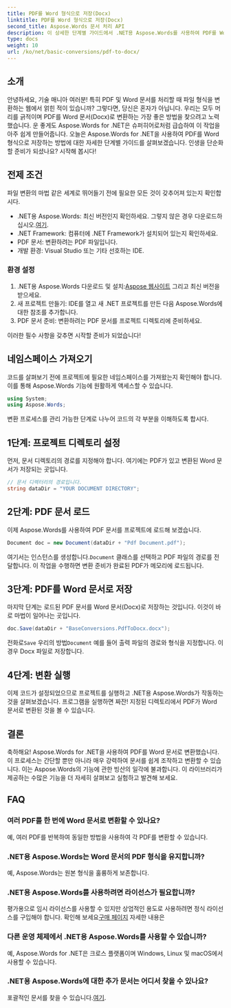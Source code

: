 ```yaml
---
title: PDF를 Word 형식으로 저장(Docx)
linktitle: PDF를 Word 형식으로 저장(Docx)
second_title: Aspose.Words 문서 처리 API
description: 이 상세한 단계별 가이드에서 .NET용 Aspose.Words를 사용하여 PDF를 Word 문서(Docx)로 변환하는 방법을 알아보세요. 개발자에게 적합합니다.
type: docs
weight: 10
url: /ko/net/basic-conversions/pdf-to-docx/
---
```

## 소개

안녕하세요, 기술 매니아 여러분! 특히 PDF 및 Word 문서를 처리할 때 파일 형식을 변환하는 웹에서 얽힌 적이 있습니까? 그렇다면, 당신은 혼자가 아닙니다. 우리는 모두 머리를 긁적이며 PDF를 Word 문서(Docx)로 변환하는 가장 좋은 방법을 찾으려고 노력했습니다. 운 좋게도 Aspose.Words for .NET은 슈퍼히어로처럼 급습하여 이 작업을 아주 쉽게 만들어줍니다. 오늘은 Aspose.Words for .NET을 사용하여 PDF를 Word 형식으로 저장하는 방법에 대한 자세한 단계별 가이드를 살펴보겠습니다. 인생을 단순화할 준비가 되셨나요? 시작해 봅시다!

## 전제 조건

파일 변환의 마법 같은 세계로 뛰어들기 전에 필요한 모든 것이 갖추어져 있는지 확인합시다.

-  .NET용 Aspose.Words: 최신 버전인지 확인하세요. 그렇지 않은 경우 다운로드하십시오.[여기](https://releases.aspose.com/words/net/).
- .NET Framework: 컴퓨터에 .NET Framework가 설치되어 있는지 확인하세요.
- PDF 문서: 변환하려는 PDF 파일입니다.
- 개발 환경: Visual Studio 또는 기타 선호하는 IDE.

### 환경 설정

1.  .NET용 Aspose.Words 다운로드 및 설치:[Aspose 웹사이트](https://releases.aspose.com/words/net/) 그리고 최신 버전을 받으세요.
2. 새 프로젝트 만들기: IDE를 열고 새 .NET 프로젝트를 만든 다음 Aspose.Words에 대한 참조를 추가합니다.
3. PDF 문서 준비: 변환하려는 PDF 문서를 프로젝트 디렉토리에 준비하세요.

이러한 필수 사항을 갖추면 시작할 준비가 되었습니다!

## 네임스페이스 가져오기

코드를 살펴보기 전에 프로젝트에 필요한 네임스페이스를 가져왔는지 확인해야 합니다. 이를 통해 Aspose.Words 기능에 원활하게 액세스할 수 있습니다.

```csharp
using System;
using Aspose.Words;
```

변환 프로세스를 관리 가능한 단계로 나누어 코드의 각 부분을 이해하도록 합시다.

## 1단계: 프로젝트 디렉토리 설정

먼저, 문서 디렉토리의 경로를 지정해야 합니다. 여기에는 PDF가 있고 변환된 Word 문서가 저장되는 곳입니다.

```csharp
// 문서 디렉터리의 경로입니다.
string dataDir = "YOUR DOCUMENT DIRECTORY";
```

## 2단계: PDF 문서 로드

이제 Aspose.Words를 사용하여 PDF 문서를 프로젝트에 로드해 보겠습니다.

```csharp
Document doc = new Document(dataDir + "Pdf Document.pdf");
```

 여기서는 인스턴스를 생성합니다.`Document` 클래스를 선택하고 PDF 파일의 경로를 전달합니다. 이 작업을 수행하면 변환 준비가 완료된 PDF가 메모리에 로드됩니다.

## 3단계: PDF를 Word 문서로 저장

마지막 단계는 로드된 PDF 문서를 Word 문서(Docx)로 저장하는 것입니다. 이것이 바로 마법이 일어나는 곳입니다.

```csharp
doc.Save(dataDir + "BaseConversions.PdfToDocx.docx");
```

 전화로`Save` 우리의 방법`Document` 예를 들어 출력 파일의 경로와 형식을 지정합니다. 이 경우 Docx 파일로 저장합니다.

## 4단계: 변환 실행

이제 코드가 설정되었으므로 프로젝트를 실행하고 .NET용 Aspose.Words가 작동하는 것을 살펴보겠습니다. 프로그램을 실행하면 짜잔! 지정된 디렉토리에서 PDF가 Word 문서로 변환된 것을 볼 수 있습니다.

## 결론

축하해요! Aspose.Words for .NET을 사용하여 PDF를 Word 문서로 변환했습니다. 이 프로세스는 간단할 뿐만 아니라 매우 강력하여 문서를 쉽게 조작하고 변환할 수 있습니다. 이는 Aspose.Words의 기능에 관한 빙산의 일각에 불과합니다. 이 라이브러리가 제공하는 수많은 기능을 더 자세히 살펴보고 실험하고 발견해 보세요.

## FAQ

### 여러 PDF를 한 번에 Word 문서로 변환할 수 있나요?
예, 여러 PDF를 반복하여 동일한 방법을 사용하여 각 PDF를 변환할 수 있습니다.

### .NET용 Aspose.Words는 Word 문서의 PDF 형식을 유지합니까?
예, Aspose.Words는 원본 형식을 훌륭하게 보존합니다.

### .NET용 Aspose.Words를 사용하려면 라이선스가 필요합니까?
 평가용으로 임시 라이선스를 사용할 수 있지만 상업적인 용도로 사용하려면 정식 라이선스를 구입해야 합니다. 확인해 보세요[구매 페이지](https://purchase.aspose.com/buy) 자세한 내용은

### 다른 운영 체제에서 .NET용 Aspose.Words를 사용할 수 있습니까?
예, Aspose.Words for .NET은 크로스 플랫폼이며 Windows, Linux 및 macOS에서 사용할 수 있습니다.

### .NET용 Aspose.Words에 대한 추가 문서는 어디서 찾을 수 있나요?
 포괄적인 문서를 찾을 수 있습니다.[여기](https://reference.aspose.com/words/net/).